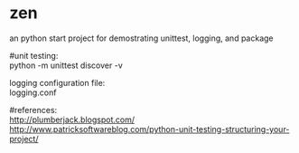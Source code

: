 # zen
an python start project for demostrating unittest, logging, and package


#unit testing:  
python -m unittest discover -v

logging configuration file:  
logging.conf

#references:  
http://plumberjack.blogspot.com/  
http://www.patricksoftwareblog.com/python-unit-testing-structuring-your-project/

